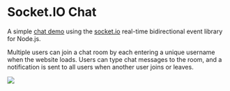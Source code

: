 # Socket.IO Chat
A simple [chat demo](https://github.com/socketio/socket.io/tree/master/examples/chat) using the  [socket.io](http://socket.io/) real-time bidirectional event library for Node.js.

Multiple users can join a chat room by each entering a unique username
when the website loads. Users can type chat messages to the room, and a notification is sent to all users when another user joins or leaves.


![](https://cdn.glitch.com/d5323c5b-d1fd-4d39-97ac-c5d8b4cfd3f8%2FsocketIOChatGIF.gif)
